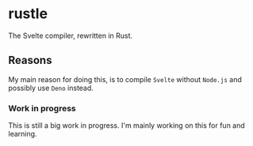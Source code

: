 # rustle
The Svelte compiler, rewritten in Rust.

## Reasons
My main reason for doing this, is to compile `Svelte` without `Node.js` and possibly use `Deno` instead.

### Work in progress
This is still a big work in progress. I'm mainly working on this for fun and learning.
